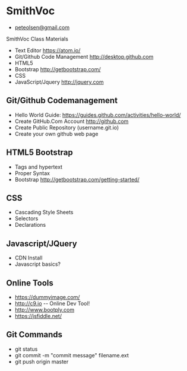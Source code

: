 # SmithVoc
* peteolsen@gmail.com

SmithVoc Class Materials
* Text Editor https://atom.io/
* Git/Github Code Management  http://desktop.github.com
* HTML5
* Bootstrap http://getbootstrap.com/
* CSS
* JavaScript/Jquery http://jquery.com

## Git/Github Codemanagement
* Hello World Guide: https://guides.github.com/activities/hello-world/
* Create GitHub.Com Account http://github.com
* Create Public Repository (username.git.io)
* Create your own github web page

## HTML5 Bootstrap 
* Tags and hypertext
* Proper Syntax
* Bootstrap http://getbootstrap.com/getting-started/ 

## CSS 
* Cascading Style Sheets
* Selectors 
* Declarations

## Javascript/JQuery
* CDN Install
* Javascript basics?

## Online Tools
* https://dummyimage.com/
* http://c9.io -- Online Dev Tool!
* http://www.bootply.com
* https://jsfiddle.net/
 
## Git Commands
* git status
* git commit -m "commit message" filename.ext
* git push origin master
